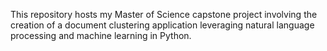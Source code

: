 This repository hosts my Master of Science capstone project involving the creation of a document clustering application leveraging natural language processing and machine learning in Python.
